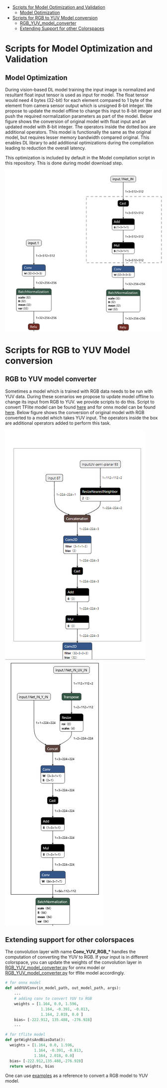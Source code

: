 - [Scripts for Model Optimization and Validation](#scripts-for-model-optimization-and-validation)
  - [Model Optimization](#model-optimization)
- [Scripts for RGB to YUV Model conversion](#scripts-for-rgb-to-yuv-model-conversion)
  - [RGB_YUV_model_converter](#rgb-to-yuv-model-converter) 
  - [Extending Support for other Colorspaces](#extending-support-for-other-colorspaces)

# Scripts for Model Optimization and Validation

## Model Optimization

During vision-based DL model training the input image is normalized and resultant float input tensor is used as input for model. The float tensor would need 4 bytes (32-bit) for each element compared to 1 byte of the element from camera sensor output which is unsigned 8-bit integer.  We propose to update the model offline to change this input to 8-bit integer and push the required normalization parameters as part of the model. Below figure shows the conversion of original model with float input and an updated model with 8-bit integer. The operators inside the dotted box are additional operators. This model is functionally the same as the original model, but  requires lesser memory bandwidth compared original. This enables DL library to add additional optimizations during the compilation leading to reduction the overall latency. 

This optimization is included by default in the Model compilation script in this repository. This is done during model download step.

![Image Normalization Optimization](../docs/images/tidl_model_opt.png)

# Scripts for RGB to YUV Model conversion

## RGB to YUV model converter

Sometimes a model which is trained with RGB data needs to be run with YUV data. During these scenarios we propose to update model offline to change its input from RGB to YUV. we provide scripts to do this. Script to convert TFlite model can be found [here](osrt_model_tools/tflite_tools/RGB_YUV_model_converter.py) and for onnx model can be found [here](osrt_model_tools/onnx_tools/tidl_onnx_model_utils/RGB_YUV_model_converter.py). Below figure shows the conversion of original model with RGB converted to a model which takes YUV input. The operators inside the box are additional operators added to perform this task. 

![RGB_YUV_model_converter](../docs/images/converted_mobilenet.png) 
![RGB_YUV_model_converter](../docs/images/Resnet_YUV420SP.png)

## Extending support for other colorspaces

The convolution layer with name **Conv_YUV_RGB_\*** handles the computation of converting the YUV to RGB. If your input is in different colorspace, you can update the weights of the convolution layer in [RGB_YUV_model_converter.py](../scripts/osrt_model_tools/onnx_tools/tidl_onnx_model_utils/RGB_YUV_model_converter.py) for onnx model or [ RGB_YUV_model_converter.py](../scripts/osrt_model_tools/tflite_tools/RGB_YUV_model_converter.py) for tflite model accordingly.

```python
# for onnx model
def addYUVConv(in_model_path, out_model_path, args):
    ...
    # adding conv to convert YUV to RGB
    weights = [1.164, 0.0, 1.596,
                1.164, -0.391, -0.813,
                1.164, 2.018, 0.0 ]
    bias= [-222.912, 135.488, -276.928]
    ...
```

```python
# for tflite model
def getWightsAndBiasData(): 
  weights = [1.164, 0.0, 1.596,
             1.164, -0.391, -0.813,
             1.164, 2.018, 0.0]
  bias= [-222.912,135.488,-276.928]
  return weights, bias
```
One can use [examples](../examples/osrt_cpp/advanced_examples) as a reference to convert a RGB model to YUV model.
